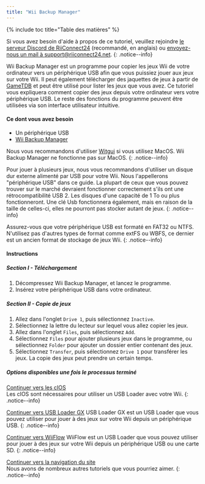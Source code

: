 ```yaml
---
title: "Wii Backup Manager"
---
```


{% include toc title="Table des matières" %}

Si vous avez besoin d'aide à propos de ce tutoriel, veuillez rejoindre [le serveur Discord de RiiConnect24](https://discord.gg/b4Y7jfD) (recommandé, en anglais) ou [envoyez-nous un mail à support@riiconnect24.net](mailto:support@riiconnect24.net).
{: .notice--info}

Wii Backup Manager est un programme pour copier les jeux Wii de votre ordinateur vers un périphérique USB afin que vous puissiez jouer aux jeux sur votre Wii. Il peut également télécharger des jaquettes de jeux à partir de [GameTDB](https://gametdb.com/) et peut être utilisé pour lister les jeux que vous avez. Ce tutoriel vous expliquera comment copier des jeux depuis votre ordinateur vers votre périphérique USB. Le reste des fonctions du programme peuvent être utilisées via son interface utilisateur intuitive.
#### Ce dont vous avez besoin

* Un périphérique USB
* [Wii Backup Manager](https://static.wiidatabase.de/Wii-Backup-Manager.zip)

Nous vous recommandons d'utiliser [Witgui](https://desairem.com/wordpress/category/witgui-download/) si vous utilisez MacOS. Wii Backup Manager ne fonctionne pas sur MacOS.
{: .notice--info}

Pour jouer à plusieurs jeux, nous vous recommandons d'utiliser un disque dur externe alimenté par USB pour votre Wii. Nous l'appellerons "périphérique USB" dans ce guide. La plupart de ceux que vous pouvez trouver sur le marché devraient fonctionner correctement s'ils ont une rétrocompatibilité USB 2. Les disques d'une capacité de 1 To ou plus fonctionneront. Une clé Usb fonctionnera également, mais en raison de la taille de celles-ci, elles ne pourront pas stocker autant de jeux.
{: .notice--info}

Assurez-vous que votre périphérique USB est formaté en FAT32 ou NTFS. N'utilisez pas d'autres types de format comme extFS ou WBFS, ce dernier est un ancien format de stockage de jeux Wii.
{: .notice--info}

#### Instructions

##### Section I - Téléchargement

1. Décompressez Wii Backup Manager, et lancez le programme.
2. Insérez votre périphérique USB dans votre ordinateur.

##### Section II - Copie de jeux

1. Allez dans l'onglet `Drive 1`, puis sélectionnez `Inactive`.
2. Sélectionnez la lettre du lecteur sur lequel vous allez copier les jeux.
3. Allez dans l'onglet `Files`, puis sélectionnez `Add`.
4. Sélectionnez `Files` pour ajouter plusieurs jeux dans le programme, ou sélectionnez `Folder` pour ajouter un dossier entier contenant des jeux.
5. Sélectionnez `Transfer`, puis sélectionnez `Drive 1` pour transférer les jeux. La copie des jeux peut prendre un certain temps.

##### Options disponibles une fois le processus terminé

[Continuer vers les cIOS](cios)<br> Les cIOS sont nécessaires pour utiliser un USB Loader avec votre Wii.
{: .notice--info}

[Continuer vers USB Loader GX](usbloadergx) USB Loader GX est un USB Loader que vous pouvez utiliser pour jouer à des jeux sur votre Wii depuis un périphérique USB.
{: .notice--info}

[Continuer vers WiiFlow](wiiflow) WiiFlow est un USB Loader que vous pouvez utiliser pour jouer à des jeux sur votre Wii depuis un périphérique USB ou une carte SD.
{: .notice--info}

[Continuer vers la navigation du site](site-navigation)<br> Nous avons de nombreux autres tutoriels que vous pourriez aimer.
{: .notice--info}
